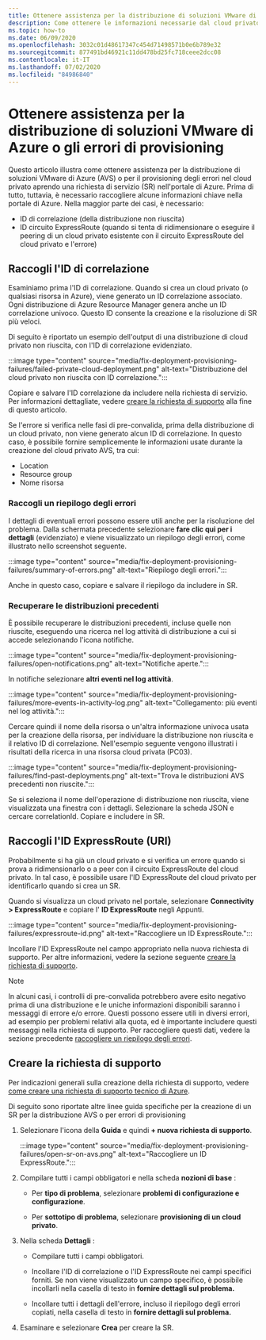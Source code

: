 ```yaml
---
title: Ottenere assistenza per la distribuzione di soluzioni VMware di Azure o gli errori di provisioning
description: Come ottenere le informazioni necessarie dal cloud privato della soluzione VMware di Azure (AVS) per archiviare una richiesta di servizio per la distribuzione AVS o gli errori di provisioning.
ms.topic: how-to
ms.date: 06/09/2020
ms.openlocfilehash: 3032c01d48617347c454d71498571b0e6b789e32
ms.sourcegitcommit: 877491bd46921c11dd478bd25fc718ceee2dcc08
ms.contentlocale: it-IT
ms.lasthandoff: 07/02/2020
ms.locfileid: "84986840"
---
```

# <a name="get-help-with-azure-vmware-solution-deployment-or-provisioning-failures"></a>Ottenere assistenza per la distribuzione di soluzioni VMware di Azure o gli errori di provisioning

Questo articolo illustra come ottenere assistenza per la distribuzione di soluzioni VMware di Azure (AVS) o per il provisioning degli errori nel cloud privato aprendo una richiesta di servizio (SR) nell'portale di Azure. Prima di tutto, tuttavia, è necessario raccogliere alcune informazioni chiave nella portale di Azure. Nella maggior parte dei casi, è necessario:

- ID di correlazione (della distribuzione non riuscita)
- ID circuito ExpressRoute (quando si tenta di ridimensionare o eseguire il peering di un cloud privato esistente con il circuito ExpressRoute del cloud privato e l'errore)

## <a name="collect-the-correlation-id"></a>Raccogli l'ID di correlazione
 
Esaminiamo prima l'ID di correlazione. Quando si crea un cloud privato (o qualsiasi risorsa in Azure), viene generato un ID correlazione associato. Ogni distribuzione di Azure Resource Manager genera anche un ID correlazione univoco. Questo ID consente la creazione e la risoluzione di SR più veloci. 
 
Di seguito è riportato un esempio dell'output di una distribuzione di cloud privato non riuscita, con l'ID di correlazione evidenziato.

:::image type="content" source="media/fix-deployment-provisioning-failures/failed-private-cloud-deployment.png" alt-text="Distribuzione del cloud privato non riuscita con ID correlazione.":::

Copiare e salvare l'ID correlazione da includere nella richiesta di servizio. Per informazioni dettagliate, vedere [creare la richiesta di supporto](#create-your-support-request) alla fine di questo articolo.

Se l'errore si verifica nelle fasi di pre-convalida, prima della distribuzione di un cloud privato, non viene generato alcun ID di correlazione. In questo caso, è possibile fornire semplicemente le informazioni usate durante la creazione del cloud privato AVS, tra cui:

- Location
- Resource group
- Nome risorsa
 
### <a name="collect-a-summary-of-errors"></a>Raccogli un riepilogo degli errori

I dettagli di eventuali errori possono essere utili anche per la risoluzione del problema. Dalla schermata precedente selezionare **fare clic qui per i dettagli** (evidenziato) e viene visualizzato un riepilogo degli errori, come illustrato nello screenshot seguente.
 
 :::image type="content" source="media/fix-deployment-provisioning-failures/summary-of-errors.png" alt-text="Riepilogo degli errori.":::

Anche in questo caso, copiare e salvare il riepilogo da includere in SR.
 
### <a name="retrieve-past-deployments"></a>Recuperare le distribuzioni precedenti

È possibile recuperare le distribuzioni precedenti, incluse quelle non riuscite, eseguendo una ricerca nel log attività di distribuzione a cui si accede selezionando l'icona notifiche.

:::image type="content" source="media/fix-deployment-provisioning-failures/open-notifications.png" alt-text="Notifiche aperte.":::

In notifiche selezionare **altri eventi nel log attività**.

:::image type="content" source="media/fix-deployment-provisioning-failures/more-events-in-activity-log.png" alt-text="Collegamento: più eventi nel log attività.":::

Cercare quindi il nome della risorsa o un'altra informazione univoca usata per la creazione della risorsa, per individuare la distribuzione non riuscita e il relativo ID di correlazione. Nell'esempio seguente vengono illustrati i risultati della ricerca in una risorsa cloud privata (PC03).
 
:::image type="content" source="media/fix-deployment-provisioning-failures/find-past-deployments.png" alt-text="Trova le distribuzioni AVS precedenti non riuscite.":::
 
Se si seleziona il nome dell'operazione di distribuzione non riuscita, viene visualizzata una finestra con i dettagli. Selezionare la scheda JSON e cercare correlationId. Copiare e includere in SR. 
 
## <a name="collect-the-expressroute-id-uri"></a>Raccogli l'ID ExpressRoute (URI)
 
Probabilmente si ha già un cloud privato e si verifica un errore quando si prova a ridimensionarlo o a peer con il circuito ExpressRoute del cloud privato. In tal caso, è possibile usare l'ID ExpressRoute del cloud privato per identificarlo quando si crea un SR.

Quando si visualizza un cloud privato nel portale, selezionare **Connectivity > ExpressRoute** e copiare l' **ID ExpressRoute** negli Appunti.
 
:::image type="content" source="media/fix-deployment-provisioning-failures/expressroute-id.png" alt-text="Raccogliere un ID ExpressRoute."::: 
 
Incollare l'ID ExpressRoute nel campo appropriato nella nuova richiesta di supporto. Per altre informazioni, vedere la sezione seguente [creare la richiesta di supporto](#create-your-support-request).
 
> [!NOTE]
> In alcuni casi, i controlli di pre-convalida potrebbero avere esito negativo prima di una distribuzione e le uniche informazioni disponibili saranno i messaggi di errore e/o errore. Questi possono essere utili in diversi errori, ad esempio per problemi relativi alla quota, ed è importante includere questi messaggi nella richiesta di supporto. Per raccogliere questi dati, vedere la sezione precedente [raccogliere un riepilogo degli errori](#collect-a-summary-of-errors).

## <a name="create-your-support-request"></a>Creare la richiesta di supporto

Per indicazioni generali sulla creazione della richiesta di supporto, vedere [come creare una richiesta di supporto tecnico di Azure](https://docs.microsoft.com/azure/azure-portal/supportability/how-to-create-azure-support-request). 

Di seguito sono riportate altre linee guida specifiche per la creazione di un SR per la distribuzione AVS o per errori di provisioning

1. Selezionare l'icona della **Guida** e quindi **+ nuova richiesta di supporto**.

    :::image type="content" source="media/fix-deployment-provisioning-failures/open-sr-on-avs.png" alt-text="Raccogliere un ID ExpressRoute.":::

2. Compilare tutti i campi obbligatori e nella scheda **nozioni di base** :

    - Per **tipo di problema**, selezionare **problemi di configurazione e configurazione**.

    - Per **sottotipo di problema**, selezionare **provisioning di un cloud privato**.

3. Nella scheda **Dettagli** :

    - Compilare tutti i campi obbligatori.

    - Incollare l'ID di correlazione o l'ID ExpressRoute nei campi specifici forniti. Se non viene visualizzato un campo specifico, è possibile incollarli nella casella di testo in **fornire dettagli sul problema.**

    - Incollare tutti i dettagli dell'errore, incluso il riepilogo degli errori copiati, nella casella di testo in **fornire dettagli sul problema.**

4. Esaminare e selezionare **Crea** per creare la SR.
